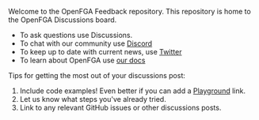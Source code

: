 
Welcome to the OpenFGA Feedback repository. This repository is home to the OpenFGA Discussions board.

- To ask questions use Discussions.
- To chat with our community use [Discord](https://discord.gg/8naAwJfWN6)
- To keep up to date with current news, use [Twitter](https://twitter.com/openfga)
- To learn about OpenFGA use [our docs](https://openfga.dev)

Tips for getting the most out of your discussions post:

1. Include code examples! Even better if you can add a [Playground](https://play.fga.dev) link.
2. Let us know what steps you've already tried.
3. Link to any relevant GitHub issues or other discussions posts.
